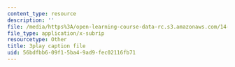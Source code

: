```yaml
---
content_type: resource
description: ''
file: /media/https%3A/open-learning-course-data-rc.s3.amazonaws.com/14-13-psychology-and-economics-spring-2020/56bdfbb609f15ba49ad9fec02116fb71_iNqssktTto.srt
file_type: application/x-subrip
resourcetype: Other
title: 3play caption file
uid: 56bdfbb6-09f1-5ba4-9ad9-fec02116fb71
---
```

